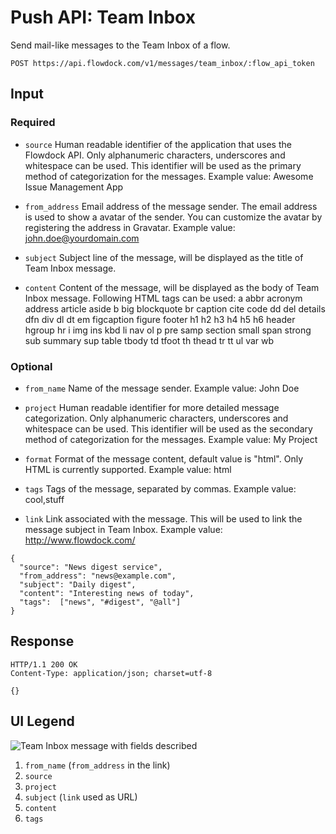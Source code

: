 # Push API: Team Inbox
Send mail-like messages to the Team Inbox of a flow.

```
POST https://api.flowdock.com/v1/messages/team_inbox/:flow_api_token
```

## Input
### Required

* `source`
Human readable identifier of the application that uses the Flowdock API. Only alphanumeric characters, underscores and whitespace can be used. This identifier will be used as the primary method of categorization for the messages.
Example value: Awesome Issue Management App

* `from_address`
Email address of the message sender. The email address is used to show a avatar of the sender. You can customize the avatar by registering the address in Gravatar.
Example value: john.doe@yourdomain.com

* `subject`
Subject line of the message, will be displayed as the title of Team Inbox message.

* `content`
Content of the message, will be displayed as the body of Team Inbox message.
Following HTML tags can be used: a abbr acronym address article aside b big blockquote br caption cite code dd del details dfn div dl dt em figcaption figure footer h1 h2 h3 h4 h5 h6 header hgroup hr i img ins kbd li nav ol p pre samp section small span strong sub summary sup table tbody td tfoot th thead tr tt ul var wb

### Optional

* `from_name`
Name of the message sender.
Example value: John Doe

* `project`
Human readable identifier for more detailed message categorization. Only alphanumeric characters, underscores and whitespace can be used. This identifier will be used as the secondary method of categorization for the messages.
Example value: My Project

* `format`
Format of the message content, default value is "html". Only HTML is currently supported.
Example value: html

* `tags`
Tags of the message, separated by commas.
Example value: cool,stuff

* `link`
Link associated with the message. This will be used to link the message subject in Team Inbox.
Example value: http://www.flowdock.com/

```
{
  "source": "News digest service",
  "from_address": "news@example.com",
  "subject": "Daily digest",
  "content": "Interesting news of today",
  "tags":  ["news", "#digest", "@all"]
}
```

## Response
```
HTTP/1.1 200 OK
Content-Type: application/json; charset=utf-8
```
```
{}
```

## UI Legend
![Team Inbox message with fields described](https://www.flowdock.com/assets/api-influx-message.png)

1. `from_name` (`from_address` in the link)
2. `source`
3. `project`
4. `subject` (`link` used as URL)
5. `content`
6. `tags`
